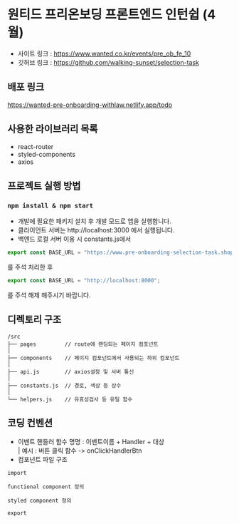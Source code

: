 # 원티드 프리온보딩 프론트엔드 인턴쉽 (4월)

- 사이트 링크 : https://www.wanted.co.kr/events/pre_ob_fe_10
- 깃허브 링크 : https://github.com/walking-sunset/selection-task

## 배포 링크

https://wanted-pre-onboarding-withlaw.netlify.app/todo

## 사용한 라이브러리 목록
- react-router
- styled-components
- axios

## 프로젝트 실행 방법

### `npm install & npm start`

- 개발에 필요한 패키지 설치 후 개발 모드로 앱을 실행합니다.
- 클라이언트 서버는 http://localhost:3000 에서 실행됩니다.
- 백엔드 로컬 서버 이용 시 constants.js에서

```javascript
export const BASE_URL = "https://www.pre-onboarding-selection-task.shop";
```

를 주석 처리한 후

```javascript
export const BASE_URL = "http://localhost:8000";
```

를 주석 해제 해주시기 바랍니다.

## 디렉토리 구조

```tree
/src
├── pages         // route에 랜딩되는 페이지 컴포넌트
│ 
├── components    // 페이지 컴포넌트에서 사용되는 하위 컴포넌트
│ 
├── api.js        // axios설정 및 서버 통신
│ 
├── constants.js  // 경로, 색상 등 상수
│ 
└── helpers.js    // 유효성검사 등 유틸 함수
```

## 코딩 컨벤션

- 이벤트 핸들러 함수 명명 : 이벤트이름 + Handler + 대상  
  | 예시 : 버튼 클릭 함수 -> onClickHandlerBtn
- 컴포넌트 파일 구조

```
import

functional component 정의

styled component 정의

export
```
